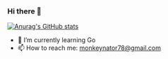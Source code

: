 ### Hi there 👋
[![Anurag's GitHub stats](https://github-readme-stats.vercel.app/api?username=Lennart1978)](https://github.com/anuraghazra/github-readme-stats)
- 🌱 I’m currently learning Go
- 📫 How to reach me: monkeynator78@gmail.com

